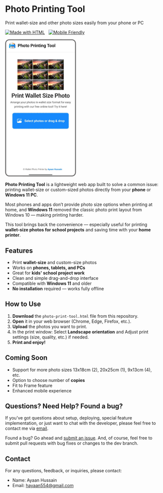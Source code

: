 # **Photo Printing Tool**  
Print wallet-size and other photo sizes easily from your phone or PC

[![Made with HTML](https://img.shields.io/badge/Made%20with-HTML5-orange.svg)](#)  
[![Mobile Friendly](https://img.shields.io/badge/Mobile%20Friendly-Yes-blue.svg)](#)

<picture>
    <!-- Avoid image being clickable with slight workaround -->
    <source media="(prefers-color-scheme: dark)" srcset="/Assests/device-frame.png" width="230px">
    <img alt="Photo Printing Tool" src="/Assests/device-frame.png" width="230px">
</picture>

**Photo Printing Tool** is a lightweight web app built to solve a common issue: printing wallet-size or custom-sized photos directly from your **phone** or **Windows 11 PC**.

Most phones and apps don’t provide photo size options when printing at home, and **Windows 11** removed the classic photo print layout from Windows 10 — making printing harder.

This tool brings back the convenience — especially useful for printing **wallet-size photos for school projects** and saving time with your **home printer**.

## **Features**

- Print **wallet-size** and custom-size photos  
- Works on **phones, tablets, and PCs**  
- Great for **kids' school project work**  
- Clean and simple drag-and-drop interface  
- Compatible with **Windows 11** and older  
- **No installation** required — works fully offline

## **How to Use**

1. **Download** the `photo-print-tool.html` file from this repository.
2. **Open** it in your web browser (Chrome, Edge, Firefox, etc.).
3. **Upload** the photos you want to print.
4. In the print window:  Select **Landscape orientation** and Adjust print settings (size, quality, etc.) if needed.
6. **Print and enjoy!**

## **Coming Soon**

- Support for more photo sizes 13x18cm (2), 20x25cm (1), 9x13cm (4), etc.  
- Option to choose number of **copies**
- Fit to Frame feature
- Enhanced mobile experience

<h2>Questions? Need Help? Found a bug?</h2>

<p>If you've got questions about setup, deploying, special feature implementation, or just want to chat with the developer, please feel free to contact me via <a href="mailto:hayaan554@gmail.com">email</a>.</p>

<p>Found a bug? Go ahead and <a href="https://github.com/Ayaanh001/Photos-printing-tool/issues">submit an issue</a>. And, of course, feel free to submit pull requests with bug fixes or changes to the dev branch.</p>

## Contact

For any questions, feedback, or inquiries, please contact:

- Name: Ayaan Hussain
- Email: hayaan554@gmail.com
